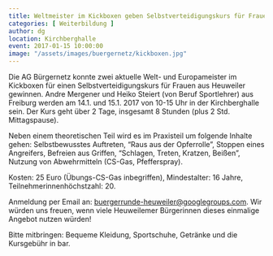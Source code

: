 ```yaml
---
title: Weltmeister im Kickboxen geben Selbstverteidigungskurs für Frauen aus Heuweiler
categories: [ Weiterbildung ]
author: dg
location: Kirchberghalle
event: 2017-01-15 10:00:00
image: "/assets/images/buergernetz/kickboxen.jpg"
---
```


Die AG Bürgernetz konnte zwei aktuelle Welt- und Europameister im Kickboxen für einen Selbstverteidigungskurs für Frauen aus Heuweiler gewinnen. Andre Mergener und Heiko Steiert (von Beruf Sportlehrer) aus Freiburg werden am 14.1. und 15.1. 2017 von 10-15 Uhr in der Kirchberghalle sein. Der Kurs geht über 2 Tage, insgesamt 8 Stunden (plus 2 Std. Mittagspause).

Neben einem theoretischen Teil wird es im Praxisteil um folgende Inhalte gehen: Selbstbewusstes Auftreten, “Raus aus der Opferrolle”, Stoppen eines Angreifers, Befreien aus Griffen, “Schlagen, Treten, Kratzen, Beißen”, Nutzung von Abwehrmitteln (CS-Gas, Pfefferspray). 

Kosten: 25 Euro (Übungs-CS-Gas inbegriffen), Mindestalter: 16 Jahre, Teilnehmerinnenhöchstzahl: 20.

Anmeldung per Email an: <buergerrunde-heuweiler@googlegroups.com>. Wir würden uns freuen, wenn viele Heuweilemer Bürgerinnen dieses einmalige Angebot nutzen würden!

Bitte mitbringen: Bequeme Kleidung, Sportschuhe, Getränke und die Kursgebühr in bar.